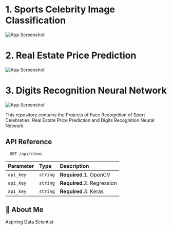 # 1. Sports Celebrity Image Classification
![App Screenshot](https://miro.medium.com/max/882/1*Pue1k4UU9YFf8DQEmzsRog.png)

# 2. Real Estate Price Prediction 
![App Screenshot](https://encrypted-tbn0.gstatic.com/images?q=tbn:ANd9GcRTe7bqg57YmRdqrMF4HiOzhV-L0X1Ok-KdYg&usqp=CAU)

# 3. Digits Recognition Neural Network
![App Screenshot](https://encrypted-tbn0.gstatic.com/images?q=tbn:ANd9GcSvZhtG04y5_vb6sviA7IoqUYthZKMlAoVHug&usqp=CAU)



This repository contains the Projects of Face Recognition of Sport Celebreties, Real Estate Price Prediction and Digits Recognition Neural Network
## API Reference


```http
  GET /api/items
```

| Parameter | Type     | Description                |
| :-------- | :------- | :------------------------- |
| `api_key` | `string` | **Required**.1. OpenCV |
| `api_key` | `string` | **Required**.2. Regression
| `api_key` | `string` | **Required**.3. Keras





## 🚀 About Me
Aspiring Data Scientist







